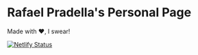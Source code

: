 # Rafael Pradella's Personal Page

Made with ❤️, I swear!

[![Netlify Status](https://api.netlify.com/api/v1/badges/fc2b6ec3-b49f-4cdf-8389-2e59be365f28/deploy-status)](https://app.netlify.com/sites/pradelladev/deploys)
